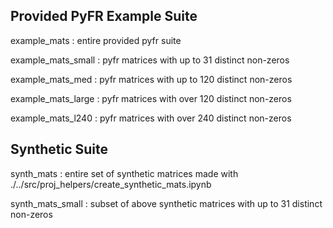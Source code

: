 ## Provided PyFR Example Suite
example_mats : entire provided pyfr suite

example_mats_small : pyfr matrices with up to 31 distinct non-zeros

example_mats_med : pyfr matrices with up to 120 distinct non-zeros

example_mats_large : pyfr matrices with over 120 distinct non-zeros

example_mats_l240 : pyfr matrices with over 240 distinct non-zeros

## Synthetic Suite
synth_mats : entire set of synthetic matrices made with ./../src/proj_helpers/create_synthetic_mats.ipynb

synth_mats_small : subset of above synthetic matrices with up to 31 distinct non-zeros
